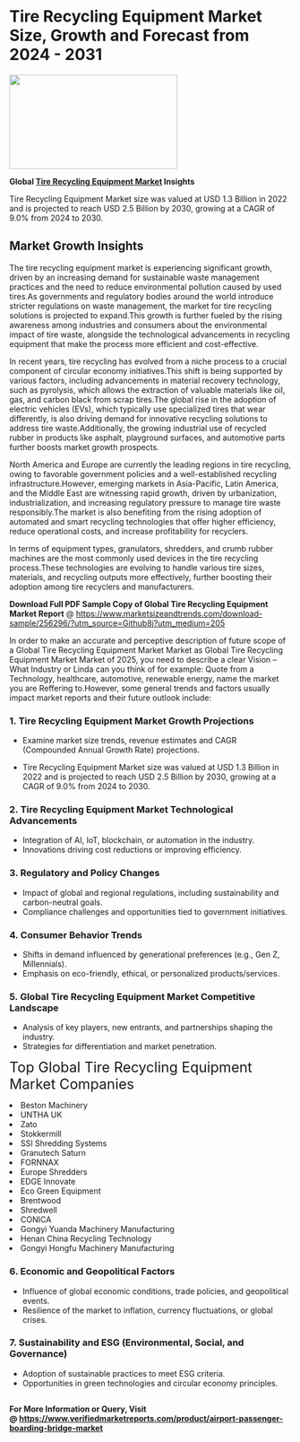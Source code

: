 <H1>Tire Recycling Equipment Market Size, Growth and Forecast from 2024 - 2031</H1><img class="aligncenter size-medium wp-image-584254" src="https://thirdeyenews.in/wp-content/uploads/2024/09/Global-Market-Research-300x168.jpeg" alt="" width="300" height="168" /><p><strong>Global&nbsp;<a href="https://www.marketsizeandtrends.com/download-sample/256296/?utm_source=Github8j?utm_medium=205">Tire Recycling Equipment Market</a> Insights</strong></p><p>Tire Recycling Equipment Market size was valued at USD 1.3 Billion in 2022 and is projected to reach USD 2.5 Billion by 2030, growing at a CAGR of 9.0% from 2024 to 2030.</p><p><h2>Market Growth Insights</h2> <p>The tire recycling equipment market is experiencing significant growth, driven by an increasing demand for sustainable waste management practices and the need to reduce environmental pollution caused by used tires.As governments and regulatory bodies around the world introduce stricter regulations on waste management, the market for tire recycling solutions is projected to expand.This growth is further fueled by the rising awareness among industries and consumers about the environmental impact of tire waste, alongside the technological advancements in recycling equipment that make the process more efficient and cost-effective.</p> <p>In recent years, tire recycling has evolved from a niche process to a crucial component of circular economy initiatives.This shift is being supported by various factors, including advancements in material recovery technology, such as pyrolysis, which allows the extraction of valuable materials like oil, gas, and carbon black from scrap tires.The global rise in the adoption of electric vehicles (EVs), which typically use specialized tires that wear differently, is also driving demand for innovative recycling solutions to address tire waste.Additionally, the growing industrial use of recycled rubber in products like asphalt, playground surfaces, and automotive parts further boosts market growth prospects.</p> <p>North America and Europe are currently the leading regions in tire recycling, owing to favorable government policies and a well-established recycling infrastructure.However, emerging markets in Asia-Pacific, Latin America, and the Middle East are witnessing rapid growth, driven by urbanization, industrialization, and increasing regulatory pressure to manage tire waste responsibly.The market is also benefiting from the rising adoption of automated and smart recycling technologies that offer higher efficiency, reduce operational costs, and increase profitability for recyclers.</p> <p>In terms of equipment types, granulators, shredders, and crumb rubber machines are the most commonly used devices in the tire recycling process.These technologies are evolving to handle various tire sizes, materials, and recycling outputs more effectively, further boosting their adoption among tire recyclers and manufacturers.</p> <p><span class=""><strong>Download Full PDF Sample Copy of Global Tire Recycling Equipment Market Report</strong> @ <a href="https://www.marketsizeandtrends.com/download-sample/256296/?utm_source=Github8j?utm_medium=205" target="_blank">https://www.marketsizeandtrends.com/download-sample/256296/?utm_source=Github8j?utm_medium=205</a></span></p><p>In order to make an accurate and perceptive description of future scope of a Global&nbsp;Tire Recycling Equipment Market Market as Global&nbsp;Tire Recycling Equipment Market Market of 2025, you need to describe a clear Vision &ndash; What Industry or Linda can you think of for example: Quote from a Technology, healthcare, automotive, renewable energy, name the market you are Reffering to.However, some general trends and factors usually impact market reports and their future outlook include:</p><h3>1.&nbsp;<strong>Tire Recycling Equipment Market Growth Projections</strong></h3><ul><li>Examine market size trends, revenue estimates and CAGR (Compounded Annual Growth Rate) projections.</li><li><p>Tire Recycling Equipment Market size was valued at USD 1.3 Billion in 2022 and is projected to reach USD 2.5 Billion by 2030, growing at a CAGR of 9.0% from 2024 to 2030.</p></li></ul><h3>2.&nbsp;<strong>Tire Recycling Equipment Market Technological Advancements</strong></h3><ul><li>Integration of AI, IoT, blockchain, or automation in the industry.</li><li>Innovations driving cost reductions or improving efficiency.</li></ul><h3>3.&nbsp;<strong>Regulatory and Policy Changes</strong></h3><ul><li>Impact of global and regional regulations, including sustainability and carbon-neutral goals.</li><li>Compliance challenges and opportunities tied to government initiatives.</li></ul><h3>4.&nbsp;<strong>Consumer Behavior Trends</strong></h3><ul><li>Shifts in demand influenced by generational preferences (e.g., Gen Z, Millennials).</li><li>Emphasis on eco-friendly, ethical, or personalized products/services.</li></ul><h3>5.&nbsp;<strong>Global Tire Recycling Equipment Market Competitive Landscape</strong></h3><ul><li>Analysis of key players, new entrants, and partnerships shaping the industry.</li><li>Strategies for differentiation and market penetration.</li></ul><p data-pm-slice="1 1 []"><span style="color: inherit; font-family: inherit; font-size: 25px;">Top Global Tire Recycling Equipment Market Companies</span></p><div class="" data-test-id=""><p><li>Beston Machinery</li><li> UNTHA UK</li><li> Zato</li><li> Stokkermill</li><li> SSI Shredding Systems</li><li> Granutech Saturn</li><li> FORNNAX</li><li> Europe Shredders</li><li> EDGE Innovate</li><li> Eco Green Equipment</li><li> Brentwood</li><li> Shredwell</li><li> CONICA</li><li> Gongyi Yuanda Machinery Manufacturing</li><li> Henan China Recycling Technology</li><li> Gongyi Hongfu Machinery Manufacturing</li></p></div><h3>6.&nbsp;<strong>Economic and Geopolitical Factors</strong></h3><ul><li>Influence of global economic conditions, trade policies, and geopolitical events.</li><li>Resilience of the market to inflation, currency fluctuations, or global crises.</li></ul><h3>7.&nbsp;<strong>Sustainability and ESG (Environmental, Social, and Governance)</strong></h3><ul><li>Adoption of sustainable practices to meet ESG criteria.</li><li>Opportunities in green technologies and circular economy principles.</li></ul><h2><strong style="font-size: 14px;">For More Information or Query, Visit @&nbsp;</strong><a style="background-color: #ffffff; font-size: 14px;" href="https://www.marketsizeandtrends.com/report/tire-recycling-equipment-market/" target="_blank">https://www.verifiedmarketreports.com/product/airport-passenger-boarding-bridge-market</a></h2>